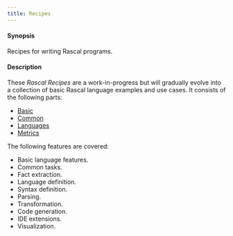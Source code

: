 ```yaml
---
title: Recipes
---
```


#### Synopsis

Recipes for writing Rascal programs.

#### Description

These _Rascal Recipes_ are a work-in-progress but will gradually evolve into a collection of basic Rascal language examples and use cases.
It consists of the following parts:

* [Basic](../Recipes/Basic/index.md)
* [Common](../Recipes/Common/index.md)
* [Languages](../Recipes/Languages/index.md)
* [Metrics](../Recipes/Metrics/index.md)

The following features are covered:

*  Basic language features.
*  Common tasks.
*  Fact extraction.
*  Language definition.
*  Syntax definition.
*  Parsing.
*  Transformation.
*  Code generation.
*  IDE extensions.
*  Visualization.


